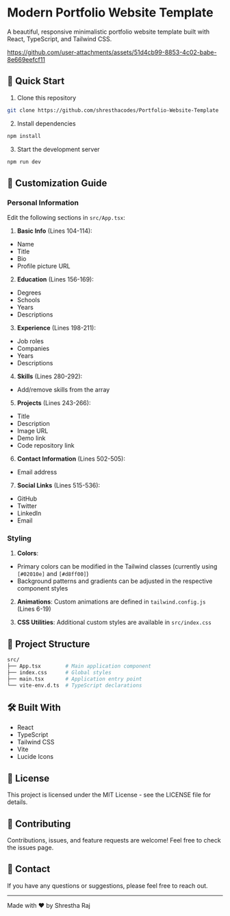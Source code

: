 # Modern Portfolio Website Template

A beautiful, responsive minimalistic portfolio website template built with React, TypeScript, and Tailwind CSS. 

https://github.com/user-attachments/assets/51d4cb99-8853-4c02-babe-8e669eefcf11



## 🚀 Quick Start


1. Clone this repository

```bash
git clone https://github.com/shresthacodes/Portfolio-Website-Template
```

2. Install dependencies

```bash
npm install
```

3. Start the development server

```bash
npm run dev
```

## 🎨 Customization Guide

### Personal Information

Edit the following sections in `src/App.tsx`:

1. **Basic Info** (Lines 104-114):

- Name
- Title
- Bio
- Profile picture URL

2. **Education** (Lines 156-169):

- Degrees
- Schools
- Years
- Descriptions

3. **Experience** (Lines 198-211):

- Job roles
- Companies
- Years
- Descriptions

4. **Skills** (Lines 280-292):

- Add/remove skills from the array

5. **Projects** (Lines 243-266):

- Title
- Description
- Image URL
- Demo link
- Code repository link

6. **Contact Information** (Lines 502-505):

- Email address

7. **Social Links** (Lines 515-536):

- GitHub
- Twitter
- LinkedIn
- Email

### Styling

1. **Colors**:

- Primary colors can be modified in the Tailwind classes (currently using `[#02010e]` and `[#d8ff00]`)
- Background patterns and gradients can be adjusted in the respective component styles

2. **Animations**:
   Custom animations are defined in `tailwind.config.js` (Lines 6-19)

3. **CSS Utilities**:
   Additional custom styles are available in `src/index.css`

## 📁 Project Structure

```bash
src/
├── App.tsx        # Main application component
├── index.css      # Global styles
├── main.tsx       # Application entry point
└── vite-env.d.ts  # TypeScript declarations
```

## 🛠️ Built With

- React
- TypeScript
- Tailwind CSS
- Vite
- Lucide Icons

## 📝 License

This project is licensed under the MIT License - see the LICENSE file for details.

## 🤝 Contributing

Contributions, issues, and feature requests are welcome! Feel free to check the issues page.

## 📧 Contact

If you have any questions or suggestions, please feel free to reach out.

---

Made with ❤️ by Shrestha Raj
